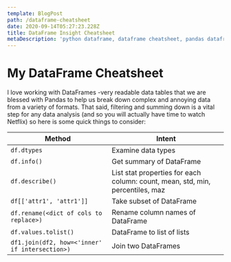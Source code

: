 ```yaml
---
template: BlogPost
path: /dataframe-cheatsheet
date: 2020-09-14T05:27:23.228Z
title: DataFrame Insight Cheatsheet
metaDescription: 'python dataframe, dataframe cheatsheet, pandas dataframe'
---
```

# My DataFrame Cheatsheet
I love working with DataFrames -very readable data tables that we are blessed with Pandas to help us break down complex and annoying data from a variety of formats. That said, filtering and summing down is a vital step for any data analysis (and so you will actually have time to watch Netflix) so here is some quick things to consider:

| Method | Intent
| --- | --- |
| `df.dtypes` | Examine data types |
| `df.info()` | Get summary of DataFrame |
| `df.describe()` | List stat properties for each column: count, mean, std, min, percentiles, maz |
| `df[['attr1', 'attr1']]` | Take subset of DataFrame |
| `df.rename(<dict of cols to replace>)` | Rename column names of DataFrame |
| `df.values.tolist()` | DataFrame to list of lists |
| `df1.join(df2, how=<'inner' if intersection>)` | Join two DataFrames |

